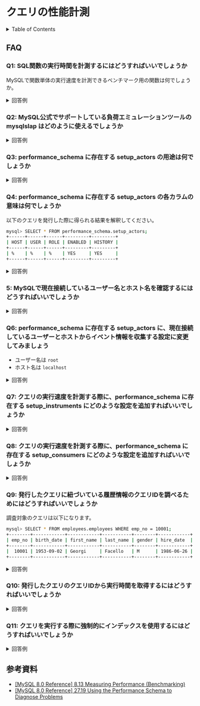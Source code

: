 # クエリの性能計測

<!-- START doctoc generated TOC please keep comment here to allow auto update -->
<!-- DON'T EDIT THIS SECTION, INSTEAD RE-RUN doctoc TO UPDATE -->
<details>
<summary>Table of Contents</summary>

- [FAQ](#faq)
  - [Q1: SQL関数の実行時間を計測するにはどうすればいいでしょうか](#q1-sql%E9%96%A2%E6%95%B0%E3%81%AE%E5%AE%9F%E8%A1%8C%E6%99%82%E9%96%93%E3%82%92%E8%A8%88%E6%B8%AC%E3%81%99%E3%82%8B%E3%81%AB%E3%81%AF%E3%81%A9%E3%81%86%E3%81%99%E3%82%8C%E3%81%B0%E3%81%84%E3%81%84%E3%81%A7%E3%81%97%E3%82%87%E3%81%86%E3%81%8B)
  - [Q2: MySQL公式でサポートしている負荷エミュレーションツールの mysqlslap はどのように使えるでしょうか](#q2-mysql%E5%85%AC%E5%BC%8F%E3%81%A7%E3%82%B5%E3%83%9D%E3%83%BC%E3%83%88%E3%81%97%E3%81%A6%E3%81%84%E3%82%8B%E8%B2%A0%E8%8D%B7%E3%82%A8%E3%83%9F%E3%83%A5%E3%83%AC%E3%83%BC%E3%82%B7%E3%83%A7%E3%83%B3%E3%83%84%E3%83%BC%E3%83%AB%E3%81%AE-mysqlslap-%E3%81%AF%E3%81%A9%E3%81%AE%E3%82%88%E3%81%86%E3%81%AB%E4%BD%BF%E3%81%88%E3%82%8B%E3%81%A7%E3%81%97%E3%82%87%E3%81%86%E3%81%8B)
  - [Q3: performance_schema に存在する setup_actors の用途は何でしょうか](#q3-performance_schema-%E3%81%AB%E5%AD%98%E5%9C%A8%E3%81%99%E3%82%8B-setup_actors-%E3%81%AE%E7%94%A8%E9%80%94%E3%81%AF%E4%BD%95%E3%81%A7%E3%81%97%E3%82%87%E3%81%86%E3%81%8B)
  - [Q4: performance_schema に存在する setup_actors の各カラムの意味は何でしょうか](#q4-performance_schema-%E3%81%AB%E5%AD%98%E5%9C%A8%E3%81%99%E3%82%8B-setup_actors-%E3%81%AE%E5%90%84%E3%82%AB%E3%83%A9%E3%83%A0%E3%81%AE%E6%84%8F%E5%91%B3%E3%81%AF%E4%BD%95%E3%81%A7%E3%81%97%E3%82%87%E3%81%86%E3%81%8B)
  - [5: MySQLで現在接続しているユーザー名とホスト名を確認するにはどうすればいいでしょうか](#5-mysql%E3%81%A7%E7%8F%BE%E5%9C%A8%E6%8E%A5%E7%B6%9A%E3%81%97%E3%81%A6%E3%81%84%E3%82%8B%E3%83%A6%E3%83%BC%E3%82%B6%E3%83%BC%E5%90%8D%E3%81%A8%E3%83%9B%E3%82%B9%E3%83%88%E5%90%8D%E3%82%92%E7%A2%BA%E8%AA%8D%E3%81%99%E3%82%8B%E3%81%AB%E3%81%AF%E3%81%A9%E3%81%86%E3%81%99%E3%82%8C%E3%81%B0%E3%81%84%E3%81%84%E3%81%A7%E3%81%97%E3%82%87%E3%81%86%E3%81%8B)
  - [Q6: performance_schema に存在する setup_actors に、現在接続しているユーザーとホストからイベント情報を収集する設定に変更してみましょう](#q6-performance_schema-%E3%81%AB%E5%AD%98%E5%9C%A8%E3%81%99%E3%82%8B-setup_actors-%E3%81%AB%E7%8F%BE%E5%9C%A8%E6%8E%A5%E7%B6%9A%E3%81%97%E3%81%A6%E3%81%84%E3%82%8B%E3%83%A6%E3%83%BC%E3%82%B6%E3%83%BC%E3%81%A8%E3%83%9B%E3%82%B9%E3%83%88%E3%81%8B%E3%82%89%E3%82%A4%E3%83%99%E3%83%B3%E3%83%88%E6%83%85%E5%A0%B1%E3%82%92%E5%8F%8E%E9%9B%86%E3%81%99%E3%82%8B%E8%A8%AD%E5%AE%9A%E3%81%AB%E5%A4%89%E6%9B%B4%E3%81%97%E3%81%A6%E3%81%BF%E3%81%BE%E3%81%97%E3%82%87%E3%81%86)
  - [Q7: クエリの実行速度を計測する際に、performance_schema に存在する setup_instruments にどのような設定を追加すればいいでしょうか](#q7-%E3%82%AF%E3%82%A8%E3%83%AA%E3%81%AE%E5%AE%9F%E8%A1%8C%E9%80%9F%E5%BA%A6%E3%82%92%E8%A8%88%E6%B8%AC%E3%81%99%E3%82%8B%E9%9A%9B%E3%81%ABperformance_schema-%E3%81%AB%E5%AD%98%E5%9C%A8%E3%81%99%E3%82%8B-setup_instruments-%E3%81%AB%E3%81%A9%E3%81%AE%E3%82%88%E3%81%86%E3%81%AA%E8%A8%AD%E5%AE%9A%E3%82%92%E8%BF%BD%E5%8A%A0%E3%81%99%E3%82%8C%E3%81%B0%E3%81%84%E3%81%84%E3%81%A7%E3%81%97%E3%82%87%E3%81%86%E3%81%8B)
  - [Q8: クエリの実行速度を計測する際に、performance_schema に存在する setup_consumers にどのような設定を追加すればいいでしょうか](#q8-%E3%82%AF%E3%82%A8%E3%83%AA%E3%81%AE%E5%AE%9F%E8%A1%8C%E9%80%9F%E5%BA%A6%E3%82%92%E8%A8%88%E6%B8%AC%E3%81%99%E3%82%8B%E9%9A%9B%E3%81%ABperformance_schema-%E3%81%AB%E5%AD%98%E5%9C%A8%E3%81%99%E3%82%8B-setup_consumers-%E3%81%AB%E3%81%A9%E3%81%AE%E3%82%88%E3%81%86%E3%81%AA%E8%A8%AD%E5%AE%9A%E3%82%92%E8%BF%BD%E5%8A%A0%E3%81%99%E3%82%8C%E3%81%B0%E3%81%84%E3%81%84%E3%81%A7%E3%81%97%E3%82%87%E3%81%86%E3%81%8B)
  - [Q9: 発行したクエリに紐づいている履歴情報のクエリIDを調べるためにはどうすればいいでしょうか](#q9-%E7%99%BA%E8%A1%8C%E3%81%97%E3%81%9F%E3%82%AF%E3%82%A8%E3%83%AA%E3%81%AB%E7%B4%90%E3%81%A5%E3%81%84%E3%81%A6%E3%81%84%E3%82%8B%E5%B1%A5%E6%AD%B4%E6%83%85%E5%A0%B1%E3%81%AE%E3%82%AF%E3%82%A8%E3%83%AAid%E3%82%92%E8%AA%BF%E3%81%B9%E3%82%8B%E3%81%9F%E3%82%81%E3%81%AB%E3%81%AF%E3%81%A9%E3%81%86%E3%81%99%E3%82%8C%E3%81%B0%E3%81%84%E3%81%84%E3%81%A7%E3%81%97%E3%82%87%E3%81%86%E3%81%8B)
  - [Q10: 発行したクエリのクエリIDから実行時間を取得するにはどうすればいいでしょうか](#q10-%E7%99%BA%E8%A1%8C%E3%81%97%E3%81%9F%E3%82%AF%E3%82%A8%E3%83%AA%E3%81%AE%E3%82%AF%E3%82%A8%E3%83%AAid%E3%81%8B%E3%82%89%E5%AE%9F%E8%A1%8C%E6%99%82%E9%96%93%E3%82%92%E5%8F%96%E5%BE%97%E3%81%99%E3%82%8B%E3%81%AB%E3%81%AF%E3%81%A9%E3%81%86%E3%81%99%E3%82%8C%E3%81%B0%E3%81%84%E3%81%84%E3%81%A7%E3%81%97%E3%82%87%E3%81%86%E3%81%8B)
- [参考資料](#%E5%8F%82%E8%80%83%E8%B3%87%E6%96%99)

</details>
<!-- END doctoc generated TOC please keep comment here to allow auto update -->

## FAQ

### Q1: SQL関数の実行時間を計測するにはどうすればいいでしょうか

MySQLで関数単体の実行速度を計測できるベンチマーク用の関数は何でしょうか。

<details>
<summary>回答例</summary>

`BENCHMARK(計測回数, 計測関数)`関数を使用することで、計測したい関数を指定した回数だけ実行してその実行時間を返す。

例えば以下は現在時刻を取得する関数のベンチマークをとっている。

```bash
mysql> SELECT BENCHMARK(1000000, NOW());
+---------------------------+
| BENCHMARK(1000000, NOW()) |
+---------------------------+
|                         0 |
+---------------------------+
```

この関数を使用する際の注意点としては、サーバー上でのCPU時間ではなく、クライアント側の経過時間を計測している点であり、サーバー側の負荷の状況によって結果が前後する可能性があるため、複数回実行することが推奨されている。

- [`BENCHMARK(計測回数, 計測関数)`](https://dev.mysql.com/doc/refman/8.0/en/information-functions.html#function_benchmark)

</details>

### Q2: MySQL公式でサポートしている負荷エミュレーションツールの mysqlslap はどのように使えるでしょうか

<details>
<summary>回答例</summary>

`mysqlslap` を使用することで複数のクライアントが同時にアクセスするような状況での負荷テストを実行することができる。

例えば以下のコマンドでは、`INT`型の列を2つ、`VARCAHR`型の列を3つ有しているテーブルに対して、5人のクライアントがクエリを20回発行する状況での負荷テストを実行している。

```bash
root@f080c363072e:/# mysqlslap -uroot -pcollege --concurrency=5 --iterations=20 --number-int-cols=2 --number-char-cols=3 --auto-generate-sql
mysqlslap: [Warning] Using a password on the command line interface can be insecure.
Benchmark
        # 平均実行時間
        Average number of seconds to run all queries: 0.062 seconds
        # 最小実行時間
        Minimum number of seconds to run all queries: 0.052 seconds
        # 最大実行時間
        Maximum number of seconds to run all queries: 0.087 seconds
        # クライアントの数
        Number of clients running queries: 5
        # 1クライアントが発行するSQLの数
        Average number of queries per client: 0
```

`--only-print`を付与すれば実際に発行しているクエリを確認できる。

参考資料

- [4.5.8 mysqlslap — A Load Emulation Client](https://dev.mysql.com/doc/refman/8.0/en/mysqlslap.html)

</details>

### Q3: performance_schema に存在する setup_actors の用途は何でしょうか

<details>
<summary>回答例</summary>

ホストやユーザー、アカウントの情報を使って収集するクエリの対象を絞り込むことで、履歴テーブルからデータを収集する際のオーバーヘッドやデータ量を削減するために使用される。

参考資料

- [27.12.2.1 The setup_actors Table](https://dev.mysql.com/doc/refman/8.0/en/performance-schema-setup-actors-table.html)

</details>

### Q4: performance_schema に存在する setup_actors の各カラムの意味は何でしょうか

以下のクエリを発行した際に得られる結果を解釈してください。

```bash
mysql> SELECT * FROM performance_schema.setup_actors;
+------+------+------+---------+---------+
| HOST | USER | ROLE | ENABLED | HISTORY |
+------+------+------+---------+---------+
| %    | %    | %    | YES     | YES     |
+------+------+------+---------+---------+
```

<details>
<summary>回答例</summary>

- 全てのホストの、全てのユーザーから、統計情報と、イベントのログを収集する

| カラム名 | 説明                                                                                       | 
| -------- | ------------------------------------------------------------------------------------------ | 
| HOST     | ホスト名<br><br>リテラルを指定するか、`%`ですべてのホストを指定する                        | 
| USER     | ホスト名<br><br>リテラルを指定するか、`%`ですべてのホストを指定する                        | 
| ROLE     | 使用されていない                                                                           | 
| ENABLED  | フォアグラウンドスレッドでの統計情報を収集するかどうか<br><br>`YES` 、あるいは `NO` で指定 | 
| HISTORY  | フォアグラウンドスレッドでのイベントを収集するかどうか<br><br>`YES` 、あるいは `NO` で指定 | 

参考資料

- [27.12.2.1 The setup_actors Table](https://dev.mysql.com/doc/refman/8.0/en/performance-schema-setup-actors-table.html)

</details>

### 5: MySQLで現在接続しているユーザー名とホスト名を確認するにはどうすればいいでしょうか

<details>
<summary>回答例</summary>

`CURRENT_USER()`関数を使用する。

```bash
mysql> SELECT current_user();
+----------------+
| current_user() |
+----------------+
| root@localhost |
+----------------+
```

</details>

### Q6: performance_schema に存在する setup_actors に、現在接続しているユーザーとホストからイベント情報を収集する設定に変更してみましょう

- ユーザー名は `root`
- ホスト名は `localhost`

<details>
<summary>回答例</summary>

デフォルトで `setup_actors` には全てのホストとユーザーに関するイベントを収集する設定になっているので、制限を加えるようにレコードを変更する。

```bash
# まずは全てのホストとユーザーに関する設定をOFFにする
mysql> UPDATE performance_schema.setup_actors
    ->        SET ENABLED = 'NO', HISTORY = 'NO'
    ->        WHERE HOST = '%' AND USER = '%';
Query OK, 1 row affected (0.00 sec)
Rows matched: 1  Changed: 1  Warnings: 0

# 次に指定のユーザーとホストのみ設定をONする
mysql> INSERT INTO performance_schema.setup_actors
    ->        (HOST,USER,ROLE,ENABLED,HISTORY)
    ->        VALUES('localhost','root','%','YES','YES');
Query OK, 1 row affected (0.01 sec)
```

これで以下の状態になっていればOKである。

```bash
mysql> SELECT * FROM performance_schema.setup_actors;
+-----------+------+------+---------+---------+
| HOST      | USER | ROLE | ENABLED | HISTORY |
+-----------+------+------+---------+---------+
| %         | %    | %    | NO      | NO      |
| localhost | root | %    | YES     | YES     |
+-----------+------+------+---------+---------+
```

</details>

### Q7: クエリの実行速度を計測する際に、performance_schema に存在する setup_instruments にどのような設定を追加すればいいでしょうか

<details>
<summary>回答例</summary>

`setup_instruments` テーブルには、MySQLサーバのソースコード内に設定されている処理時間や待機時間を収集するための `instruments` という設定をONにする。

```bash
mysql> UPDATE performance_schema.setup_instruments
       SET ENABLED = 'YES', TIMED = 'YES'
       WHERE NAME LIKE '%statement/%';

mysql> UPDATE performance_schema.setup_instruments
       SET ENABLED = 'YES', TIMED = 'YES'
       WHERE NAME LIKE '%stage/%';
```

</details>

### Q8: クエリの実行速度を計測する際に、performance_schema に存在する setup_consumers にどのような設定を追加すればいいでしょうか

<details>
<summary>回答例</summary>

`setup_consumers` テーブルには、`performance_schema` が計測した統計情報を記録するのか設定することができる。

- `events_statement_%`
  - 前回設定した `statement` 単位での統計情報を記録する
  - `SQL_TEXT` とイベントIDとを紐づけるために使用する
- `events_stages_%`
  - クエリをプロファイルするための情報を記録する

```bash
mysql> UPDATE performance_schema.setup_consumers
       SET ENABLED = 'YES'
       WHERE NAME LIKE '%events_statements_%';

mysql> UPDATE performance_schema.setup_consumers
       SET ENABLED = 'YES'
       WHERE NAME LIKE '%events_stages_%';
```

</details>

### Q9: 発行したクエリに紐づいている履歴情報のクエリIDを調べるためにはどうすればいいでしょうか

調査対象のクエリは以下になります。

```bash
mysql> SELECT * FROM employees.employees WHERE emp_no = 10001;
+--------+------------+------------+-----------+--------+------------+
| emp_no | birth_date | first_name | last_name | gender | hire_date  |
+--------+------------+------------+-----------+--------+------------+
|  10001 | 1953-09-02 | Georgi     | Facello   | M      | 1986-06-26 |
+--------+------------+------------+-----------+--------+------------+
```

<details>
<summary>回答例</summary>

`events_statements_history_long` テーブルには過去に発行したクエリの情報が格納されている。

```bash
mysql> SELECT EVENT_ID, TRUNCATE(TIMER_WAIT/1000000000000,6) as Duration, SQL_TEXT
       FROM performance_schema.events_statements_history_long WHERE SQL_TEXT like '%10001%';
+----------+----------+--------------------------------------------------------+
| event_id | duration | sql_text                                               |
+----------+----------+--------------------------------------------------------+
|       31 | 0.028310 | SELECT * FROM employees.employees WHERE emp_no = 10001 |
+----------+----------+--------------------------------------------------------+
```

</details>

### Q10: 発行したクエリのクエリIDから実行時間を取得するにはどうすればいいでしょうか

<details>
<summary>回答例</summary>

`events_stages_history_long` テーブルには、各Stageとその実行時間が計測されている。

```bash
mysql> SELECT event_name AS Stage, TRUNCATE(TIMER_WAIT/1000000000000,6) AS Duration
       FROM performance_schema.events_stages_history_long WHERE NESTING_EVENT_ID=31;
+--------------------------------+----------+
| Stage                          | Duration |
+--------------------------------+----------+
| stage/sql/starting             | 0.000080 |
| stage/sql/checking permissions | 0.000005 |
| stage/sql/Opening tables       | 0.027759 |
| stage/sql/init                 | 0.000052 |
| stage/sql/System lock          | 0.000009 |
| stage/sql/optimizing           | 0.000006 |
| stage/sql/statistics           | 0.000082 |
| stage/sql/preparing            | 0.000008 |
| stage/sql/executing            | 0.000000 |
| stage/sql/Sending data         | 0.000017 |
| stage/sql/end                  | 0.000001 |
| stage/sql/query end            | 0.000004 |
| stage/sql/closing tables       | 0.000006 |
| stage/sql/freeing items        | 0.000272 |
| stage/sql/cleaning up          | 0.000001 |
+--------------------------------+----------+
```

</details>

### Q11: クエリを実行する際に強制的にインデックスを使用するにはどうすればいいでしょうか

<details>
<summary>回答例</summary>

#### インデックスを強制した場合

`FORCE INDEX (<index>)` 構文を使用すればインデックスを強制的に使用することができる。

```sql
SELECT hire_date, first_name, last_name
FROM employees
FORCE INDEX (hire_date_idx)
WHERE hire_date = '1990-01-01';
```

この時に実行計画を確認すれば、クエリがインデックスを利用していることがわかるはずである。

</details>

## 参考資料

- [[MySQL 8.0 Reference] 8.13 Measuring Performance (Benchmarking)](https://dev.mysql.com/doc/refman/8.0/en/optimize-benchmarking.html)
- [[MySQL 8.0 Reference] 27.19 Using the Performance Schema to Diagnose Problems](https://dev.mysql.com/doc/refman/8.0/en/performance-schema-examples.html)
